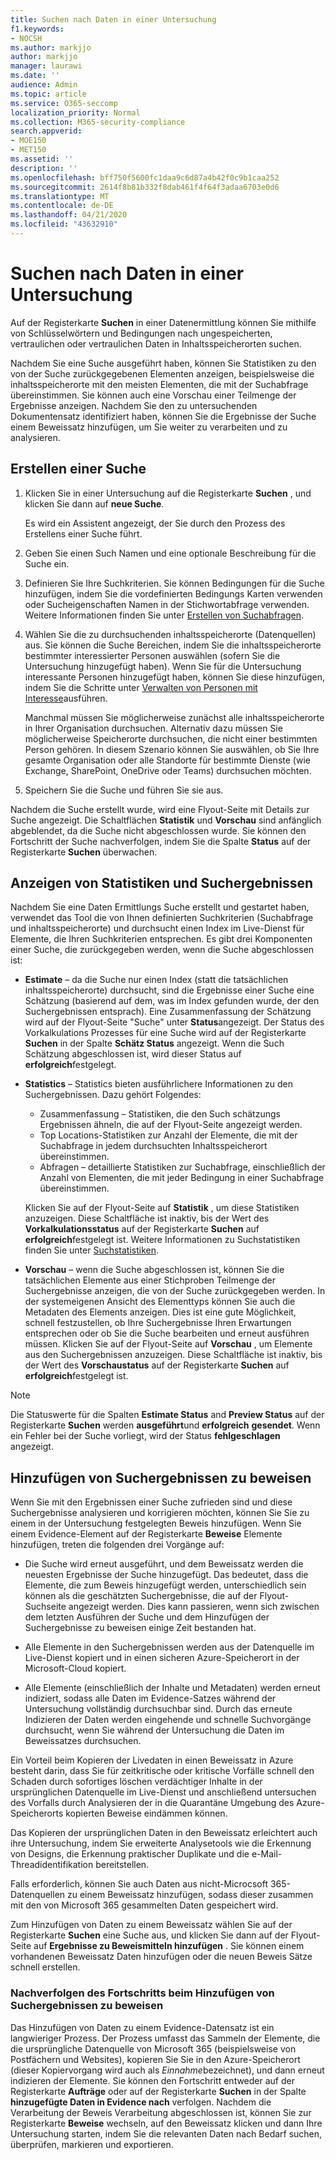 ```yaml
---
title: Suchen nach Daten in einer Untersuchung
f1.keywords:
- NOCSH
ms.author: markjjo
author: markjjo
manager: laurawi
ms.date: ''
audience: Admin
ms.topic: article
ms.service: O365-seccomp
localization_priority: Normal
ms.collection: M365-security-compliance
search.appverid:
- MOE150
- MET150
ms.assetid: ''
description: ''
ms.openlocfilehash: bff750f5600fc1daa9c6d87a4b42f0c9b1caa252
ms.sourcegitcommit: 2614f8b81b332f8dab461f4f64f3adaa6703e0d6
ms.translationtype: MT
ms.contentlocale: de-DE
ms.lasthandoff: 04/21/2020
ms.locfileid: "43632910"
---
```

# <a name="search-for-data-in-an-investigation"></a>Suchen nach Daten in einer Untersuchung

Auf der Registerkarte **Suchen** in einer Datenermittlung können Sie mithilfe von Schlüsselwörtern und Bedingungen nach ungespeicherten, vertraulichen oder vertraulichen Daten in Inhaltsspeicherorten suchen. 

Nachdem Sie eine Suche ausgeführt haben, können Sie Statistiken zu den von der Suche zurückgegebenen Elementen anzeigen, beispielsweise die inhaltsspeicherorte mit den meisten Elementen, die mit der Suchabfrage übereinstimmen. Sie können auch eine Vorschau einer Teilmenge der Ergebnisse anzeigen. Nachdem Sie den zu untersuchenden Dokumentensatz identifiziert haben, können Sie die Ergebnisse der Suche einem Beweissatz hinzufügen, um Sie weiter zu verarbeiten und zu analysieren.

## <a name="create-a-search"></a>Erstellen einer Suche

1. Klicken Sie in einer Untersuchung auf die Registerkarte **Suchen** , und klicken Sie dann auf **neue Suche**. 

    Es wird ein Assistent angezeigt, der Sie durch den Prozess des Erstellens einer Suche führt.

2. Geben Sie einen Such Namen und eine optionale Beschreibung für die Suche ein.

3. Definieren Sie Ihre Suchkriterien. Sie können Bedingungen für die Suche hinzufügen, indem Sie die vordefinierten Bedingungs Karten verwenden oder Sucheigenschaften Namen in der Stichwortabfrage verwenden. Weitere Informationen finden Sie unter [Erstellen von Suchabfragen](build-search-queries.md).

4. Wählen Sie die zu durchsuchenden inhaltsspeicherorte (Datenquellen) aus. Sie können die Suche Bereichen, indem Sie die inhaltsspeicherorte bestimmter interessierter Personen auswählen (sofern Sie die Untersuchung hinzugefügt haben). Wenn Sie für die Untersuchung interessante Personen hinzugefügt haben, können Sie diese hinzufügen, indem Sie die Schritte unter [Verwalten von Personen mit Interesse](manage-people-of-interest.md#add-people-of-interest)ausführen.
 
   Manchmal müssen Sie möglicherweise zunächst alle inhaltsspeicherorte in Ihrer Organisation durchsuchen. Alternativ dazu müssen Sie möglicherweise Speicherorte durchsuchen, die nicht einer bestimmten Person gehören. In diesem Szenario können Sie auswählen, ob Sie Ihre gesamte Organisation oder alle Standorte für bestimmte Dienste (wie Exchange, SharePoint, OneDrive oder Teams) durchsuchen möchten.

5. Speichern Sie die Suche und führen Sie sie aus.

Nachdem die Suche erstellt wurde, wird eine Flyout-Seite mit Details zur Suche angezeigt. Die Schaltflächen **Statistik** und **Vorschau** sind anfänglich abgeblendet, da die Suche nicht abgeschlossen wurde. Sie können den Fortschritt der Suche nachverfolgen, indem Sie die Spalte **Status** auf der Registerkarte **Suchen** überwachen.

## <a name="view-statistics-and-search-results"></a>Anzeigen von Statistiken und Suchergebnissen

Nachdem Sie eine Daten Ermittlungs Suche erstellt und gestartet haben, verwendet das Tool die von Ihnen definierten Suchkriterien (Suchabfrage und inhaltsspeicherorte) und durchsucht einen Index im Live-Dienst für Elemente, die Ihren Suchkriterien entsprechen. Es gibt drei Komponenten einer Suche, die zurückgegeben werden, wenn die Suche abgeschlossen ist: 

- **Estimate** – da die Suche nur einen Index (statt die tatsächlichen inhaltsspeicherorte) durchsucht, sind die Ergebnisse einer Suche eine Schätzung (basierend auf dem, was im Index gefunden wurde, der den Suchergebnissen entsprach). Eine Zusammenfassung der Schätzung wird auf der Flyout-Seite "Suche" unter **Status**angezeigt. Der Status des Vorkalkulations Prozesses für eine Suche wird auf der Registerkarte **Suchen** in der Spalte **Schätz Status** angezeigt. Wenn die Such Schätzung abgeschlossen ist, wird dieser Status auf **erfolgreich**festgelegt.

- **Statistics** – Statistics bieten ausführlichere Informationen zu den Suchergebnissen. Dazu gehört Folgendes:

    - Zusammenfassung – Statistiken, die den Such schätzungs Ergebnissen ähneln, die auf der Flyout-Seite angezeigt werden.
    - Top Locations-Statistiken zur Anzahl der Elemente, die mit der Suchabfrage in jedem durchsuchten Inhaltsspeicherort übereinstimmen. 
    - Abfragen – detaillierte Statistiken zur Suchabfrage, einschließlich der Anzahl von Elementen, die mit jeder Bedingung in einer Suchabfrage übereinstimmen.

    Klicken Sie auf der Flyout-Seite auf **Statistik** , um diese Statistiken anzuzeigen. Diese Schaltfläche ist inaktiv, bis der Wert des **Vorkalkulationsstatus** auf der Registerkarte **Suchen** auf **erfolgreich**festgelegt ist. Weitere Informationen zu Suchstatistiken finden Sie unter [Suchstatistiken](search-statistics.md).

- **Vorschau** – wenn die Suche abgeschlossen ist, können Sie die tatsächlichen Elemente aus einer Stichproben Teilmenge der Suchergebnisse anzeigen, die von der Suche zurückgegeben werden. In der systemeigenen Ansicht des Elementtyps können Sie auch die Metadaten des Elements anzeigen. Dies ist eine gute Möglichkeit, schnell festzustellen, ob Ihre Suchergebnisse Ihren Erwartungen entsprechen oder ob Sie die Suche bearbeiten und erneut ausführen müssen. Klicken Sie auf der Flyout-Seite auf **Vorschau** , um Elemente aus den Suchergebnissen anzuzeigen. Diese Schaltfläche ist inaktiv, bis der Wert des **Vorschaustatus** auf der Registerkarte **Suchen** auf **erfolgreich**festgelegt ist.
 
> [!NOTE]
> Die Statuswerte für die Spalten **Estimate Status** and **Preview Status** auf der Registerkarte **Suchen** werden **ausgeführt**und **erfolgreich** **gesendet**. Wenn ein Fehler bei der Suche vorliegt, wird der Status **fehlgeschlagen** angezeigt.

## <a name="add-search-results-to-evidence"></a>Hinzufügen von Suchergebnissen zu beweisen

Wenn Sie mit den Ergebnissen einer Suche zufrieden sind und diese Suchergebnisse analysieren und korrigieren möchten, können Sie Sie zu einem in der Untersuchung festgelegten Beweis hinzufügen. Wenn Sie einem Evidence-Element auf der Registerkarte **Beweise** Elemente hinzufügen, treten die folgenden drei Vorgänge auf:

- Die Suche wird erneut ausgeführt, und dem Beweissatz werden die neuesten Ergebnisse der Suche hinzugefügt. Das bedeutet, dass die Elemente, die zum Beweis hinzugefügt werden, unterschiedlich sein können als die geschätzten Suchergebnisse, die auf der Flyout-Suchseite angezeigt werden. Dies kann passieren, wenn sich zwischen dem letzten Ausführen der Suche und dem Hinzufügen der Suchergebnisse zu beweisen einige Zeit bestanden hat.

- Alle Elemente in den Suchergebnissen werden aus der Datenquelle im Live-Dienst kopiert und in einen sicheren Azure-Speicherort in der Microsoft-Cloud kopiert.

- Alle Elemente (einschließlich der Inhalte und Metadaten) werden erneut indiziert, sodass alle Daten im Evidence-Satzes während der Untersuchung vollständig durchsuchbar sind. Durch das erneute Indizieren der Daten werden eingehende und schnelle Suchvorgänge durchsucht, wenn Sie während der Untersuchung die Daten im Beweissatzes durchsuchen.

Ein Vorteil beim Kopieren der Livedaten in einen Beweissatz in Azure besteht darin, dass Sie für zeitkritische oder kritische Vorfälle schnell den Schaden durch sofortiges löschen verdächtiger Inhalte in der ursprünglichen Datenquelle im Live-Dienst und anschließend untersuchen des Vorfalls durch Analysieren der in die Quarantäne Umgebung des Azure-Speicherorts kopierten Beweise eindämmen können. 

Das Kopieren der ursprünglichen Daten in den Beweissatz erleichtert auch ihre Untersuchung, indem Sie erweiterte Analysetools wie die Erkennung von Designs, die Erkennung praktischer Duplikate und die e-Mail-Threadidentifikation bereitstellen.

Falls erforderlich, können Sie auch Daten aus nicht-Microcsoft 365-Datenquellen zu einem Beweissatz hinzufügen, sodass dieser zusammen mit den von Microsoft 365 gesammelten Daten gespeichert wird.

Zum Hinzufügen von Daten zu einem Beweissatz wählen Sie auf der Registerkarte **Suchen** eine Suche aus, und klicken Sie dann auf der Flyout-Seite auf **Ergebnisse zu Beweismitteln hinzufügen** . Sie können einem vorhandenen Beweissatz Daten hinzufügen oder die neuen Beweis Sätze schnell erstellen.

### <a name="tracking-the-progress-of-adding-search-results-to-evidence"></a>Nachverfolgen des Fortschritts beim Hinzufügen von Suchergebnissen zu beweisen

Das Hinzufügen von Daten zu einem Evidence-Datensatz ist ein langwieriger Prozess. Der Prozess umfasst das Sammeln der Elemente, die die ursprüngliche Datenquelle von Microsoft 365 (beispielsweise von Postfächern und Websites), kopieren Sie Sie in den Azure-Speicherort (dieser Kopiervorgang wird auch als *Einnahme*bezeichnet), und dann erneut indizieren der Elemente. Sie können den Fortschritt entweder auf der Registerkarte **Aufträge** oder auf der Registerkarte **Suchen** in der Spalte **hinzugefügte Daten in Evidence nach** verfolgen. Nachdem die Verarbeitung der Beweis Verarbeitung abgeschlossen ist, können Sie zur Registerkarte **Beweise** wechseln, auf den Beweissatz klicken und dann Ihre Untersuchung starten, indem Sie die relevanten Daten nach Bedarf suchen, überprüfen, markieren und exportieren.

